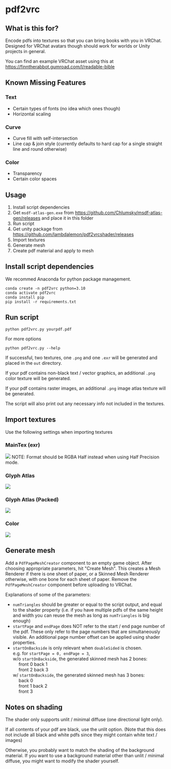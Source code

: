 # pdf2vrc
## What is this for?
Encode pdfs into textures so that you can bring books with you in VRChat. Designed for VRChat avatars though should work for worlds or Unity projects in general.

You can find an example VRChat asset using this at https://finntherabbot.gumroad.com/l/readable-bible
## Known Missing Features
### Text
- Certain types of fonts (no idea which ones though)
- Horizontal scaling
### Curve
- Curve fill with self-intersection
- Line cap & join style (currently defaults to hard cap for a single straight line and round otherwise)
### Color
- Transparency
- Certain color spaces
## Usage
1. Install script dependencies
2. Get `msdf-atlas-gen.exe` from https://github.com/Chlumsky/msdf-atlas-gen/releases and place it in this folder
3. Run script
4. Get unity package from https://github.com/lambdalemon/pdf2vrcshader/releases
5. Import textures
6. Generate mesh
7. Create pdf material and apply to mesh
## Install script dependencies
We recommed Anaconda for python package management.
```
conda create -n pdf2vrc python=3.10
conda activate pdf2vrc
conda install pip
pip install -r requirements.txt
```
## Run script
```
python pdf2vrc.py yourpdf.pdf
```
For more options
```
python pdf2vrc.py --help
```
If successful, two textures, one `.png` and one `.exr` will be generated and placed in the `out` directory.

If your pdf contains non-black text / vector graphics, an additional `.png` color texture will be generated.

If your pdf contains raster images, an additional `.png` image atlas texture will be generated.

The script will also print out any necessary info not included in the textures.
## Import textures
Use the following settings when importing textures
### MainTex (exr)
![](res/maintex.png)
NOTE: Format should be RGBA Half instead when using Half Precision mode.
### Glyph Atlas
![](res/glyph_atlas.png)
### Glyph Atlas (Packed)
![](res/glyph_atlas_packed.png)
### Color
![](res/color.png)
## Generate mesh
Add a `PdfPageMeshCreator` component to an empty game object. After choosing appropriate parameters, hit "Create Mesh". This creates a Mesh Renderer if there is one sheet of paper, or a Skinned Mesh Renderer otherwise, with one bone for each sheet of paper. Remove the `PdfPageMeshCreator` component before uploading to VRChat.

Explanations of some of the parameters:
- `numTriangles` should be greater or equal to the script output, and equal to the shader property (i.e. if you have multiple pdfs of the same height and width you can reuse the mesh as long as `numTriangles` is big enough)
- `startPage` and `endPage` does NOT refer to the start / end page number of the pdf. These only refer to the page numbers that are simultaneously visible. An additional page number offset can be applied using shader properties.
- `startOnBackside` is only relevant when `doubleSided` is chosen. <br> e.g. for `startPage = 0, endPage = 3`, <br> 
w/o `startOnBackside`, the generated skinned mesh has 2 bones: <br> &emsp; front 0 back 1 <br> &emsp; front 2 back 3 <br>
w/ `startOnBackside`, the generated skinned mesh has 3 bones: <br> &emsp; back 0 <br> &emsp; front 1 back 2 <br> &emsp; front 3 <br>
## Notes on shading
The shader only supports unlit / minimal diffuse (one directional light only). 

If all contents of your pdf are black, use the unlit option. (Note that this does not include all black and white pdfs since they might contain white text / images)

Otherwise, you probably want to match the shading of the background material. If you want to use a background material other than unlit / minimal diffuse, you might want to modify the shader yourself.
